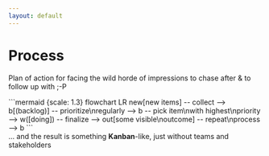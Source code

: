 ```yaml
---
layout: default
---
```


# Process

Plan of action for facing the wild horde of impressions to chase after & to follow up with ;-P

<div v-click style="display: flex; justify-content: center; align-items: center;">
```mermaid {scale: 1.3}
flowchart LR
    new[new items] -- collect --> b[(backlog)]
    -- prioritize\nregularly --> b -- pick item\nwith highest\npriority -->
    w([doing]) -- finalize --> out[some visible\noutcome] -- repeat\nprocess --> b
```
</div>

<div v-click>
... and the result is something <b>Kanban</b>-like, just without teams and stakeholders
</div>

